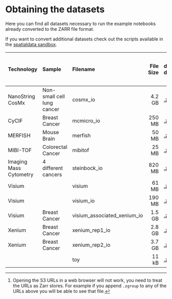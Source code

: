 # Obtaining the datasets

Here you can find all datasets necessary to run the example notebooks already converted to the ZARR file format.

If you want to convert additional datasets check out the scripts available in the [spatialdata sandbox](https://github.com/giovp/spatialdata-sandbox).

| Technology             | Sample                     | Filename                    | File Size | download data                                                                                   | work with data remotely [^1]                                                               |
| :--------------------- | :------------------------- | :-------------------------- | --------: | :---------------------------------------------------------------------------------------------- | :----------------------------------------------------------------------------------------- |
| NanoString CosMx       | Non-small cell lung cancer | cosmx_io                    |    4.2 GB | [.zarr.zip](https://s3.embl.de/spatialdata/spatialdata-sandbox/cosmx_io.zip)                    | [S3](https://s3.embl.de/spatialdata/spatialdata-sandbox/cosmx_io.zarr/)                    |
| CyCIF                  | Breast Cancer              | mcmicro_io                  |    250 MB | [.zarr.zip](https://s3.embl.de/spatialdata/spatialdata-sandbox/mcmicro_io.zip)                  | [S3](https://s3.embl.de/spatialdata/spatialdata-sandbox/mcmicro_io.zarr/)                  |
| MERFISH                | Mouse Brain                | merfish                     |     50 MB | [.zarr.zip](https://s3.embl.de/spatialdata/spatialdata-sandbox/merfish.zip)                     | [S3](https://s3.embl.de/spatialdata/spatialdata-sandbox/merfish.zarr/)                     |
| MIBI-TOF               | Colorectal Cancer          | mibitof                     |     25 MB | [.zarr.zip](https://s3.embl.de/spatialdata/spatialdata-sandbox/mibitof.zip)                     | [S3](https://s3.embl.de/spatialdata/spatialdata-sandbox/mibitof.zarr/)                     |
| Imaging Mass Cytometry | 4 different cancers        | steinbock_io                |    820 MB | [.zarr.zip](https://s3.embl.de/spatialdata/spatialdata-sandbox/steinbock_io.zip)                | [S3](https://s3.embl.de/spatialdata/spatialdata-sandbox/steinbock_io.zarr/)                |
| Visium                 |                            | visium                      |     61 MB | [.zarr.zip](https://s3.embl.de/spatialdata/spatialdata-sandbox/visium.zip)                      | [S3](https://s3.embl.de/spatialdata/spatialdata-sandbox/visium.zarr/)                      |
| Visium                 |                            | visium_io                   |    190 MB | [.zarr.zip](https://s3.embl.de/spatialdata/spatialdata-sandbox/visium_io.zip)                   | [S3](https://s3.embl.de/spatialdata/spatialdata-sandbox/visium_io.zarr/)                   |
| Visium                 | Breast Cancer              | visium_associated_xenium_io |    1.5 GB | [.zarr.zip](https://s3.embl.de/spatialdata/spatialdata-sandbox/visium_associated_xenium_io.zip) | [S3](https://s3.embl.de/spatialdata/spatialdata-sandbox/visium_associated_xenium_io.zarr/) |
| Xenium                 | Breast Cancer              | xenium_rep1_io              |    2.8 GB | [.zarr.zip](https://s3.embl.de/spatialdata/spatialdata-sandbox/xenium_rep1_io.zip)              | [S3](https://s3.embl.de/spatialdata/spatialdata-sandbox/xenium_rep1_io.zarr/)              |
| Xenium                 | Breast Cancer              | xenium_rep2_io              |    3.7 GB | [.zarr.zip](https://s3.embl.de/spatialdata/spatialdata-sandbox/xenium_rep2_io.zip)              | [S3](https://s3.embl.de/spatialdata/spatialdata-sandbox/xenium_rep2_io.zarr/)              |
|                        |                            | toy                         |     11 kB | [.zarr.zip](https://s3.embl.de/spatialdata/spatialdata-sandbox/toy.zip)                         | [S3](https://s3.embl.de/spatialdata/spatialdata-sandbox/toy.zarr/)                         |

[^1]: Opening the S3 URLs in a web browser will not work, you need to treat the URLs as Zarr stores. For example if you append `.zgroup` to any of the URLs above you will be able to see that file.
